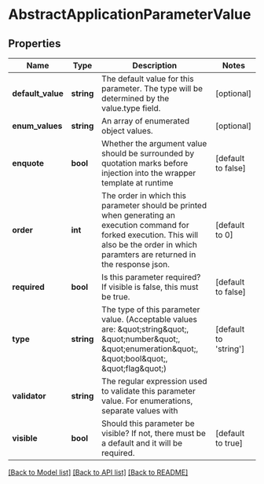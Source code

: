 # AbstractApplicationParameterValue

## Properties
Name | Type | Description | Notes
------------ | ------------- | ------------- | -------------
**default_value** | **string** | The default value for this parameter. The type will be determined by the value.type field. | [optional] 
**enum_values** | **string** | An array of enumerated object values. | [optional] 
**enquote** | **bool** | Whether the argument value should be surrounded by quotation marks before injection into the wrapper template at runtime | [default to false]
**order** | **int** | The order in which this parameter should be printed when generating an execution command for forked execution. This will also be the order in which paramters are returned in the response json. | [default to 0]
**required** | **bool** | Is this parameter required? If visible is false, this must be true. | [default to false]
**type** | **string** | The type of this parameter value. (Acceptable values are: \&quot;string\&quot;, \&quot;number\&quot;, \&quot;enumeration\&quot;, \&quot;bool\&quot;, \&quot;flag\&quot;) | [default to 'string']
**validator** | **string** | The regular expression used to validate this parameter value. For enumerations, separate values with | | [optional] 
**visible** | **bool** | Should this parameter be visible? If not, there must be a default and it will be required. | [default to true]

[[Back to Model list]](../README.md#documentation-for-models) [[Back to API list]](../README.md#documentation-for-api-endpoints) [[Back to README]](../README.md)


